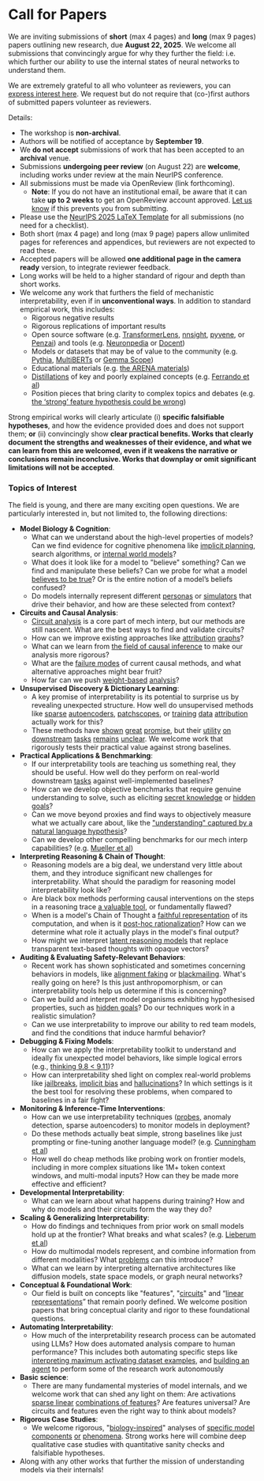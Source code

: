 # Call for Papers
We are inviting submissions of **short** (max 4 pages) and **long** (max 9 pages) papers outlining new research, due **August 22, 2025**. We welcome all submissions that convincingly argue for why they further the field: i.e. which further our ability to use the internal states of neural networks to understand them. 

We are extremely grateful to all who volunteer as reviewers, you can [express interest here](https://www.google.com/url?q=https://docs.google.com/forms/d/e/1FAIpQLSdiw1SJllzoTz_nqzDTzTOGb9DV3W_truQyh-WvYj_QGIi7Mg/viewform?usp%3Ddialog&sa=D&source=editors&ust=1752365983779777&usg=AOvVaw0Iay5RNsZC_Rwz9nSoTPmu). We request but do not require that (co-)first authors of submitted papers volunteer as reviewers. 

Details: 
* The workshop is **non-archival**.
* Authors will be notified of acceptance by **September 19**.
* We **do not accept** submissions of work that has been accepted to an **archival** venue.
* Submissions **undergoing peer review** (on August 22) are **welcome**, including works under review at the main NeurIPS conference.
* All submissions must be made via OpenReview (link forthcoming).
  * **Note**: If you do not have an institutional email, be aware that it can take **up to 2 weeks** to get an OpenReview account approved. [Let us know](mailto:neurips2025@mechinterpworkshop.com) if this prevents you from submitting.
* Please use the [NeurIPS 2025 LaTeX Template](https://www.google.com/url?q=https://media.neurips.cc/Conferences/NeurIPS2025/Styles.zip&sa=D&source=editors&ust=1752365983781554&usg=AOvVaw3tzG3rGHZU-6TwDhS1jYKD) for all submissions (no need for a checklist).
* Both short (max 4 page) and long (max 9 page) papers allow unlimited pages for references and appendices, but reviewers are not expected to read these.
* Accepted papers will be allowed **one additional page in the camera ready** version, to integrate reviewer feedback.
* Long works will be held to a higher standard of rigour and depth than short works.
* We welcome any work that furthers the field of mechanistic interpretability, even if in **unconventional ways**. In addition to standard empirical work, this includes:
  * Rigorous negative results
  * Rigorous replications of important results
  * Open source software (e.g. [TransformerLens](https://www.google.com/url?q=https://github.com/neelnanda-io/TransformerLens&sa=D&source=editors&ust=1752365983782751&usg=AOvVaw0TUwqvY-rtnn46l3TcJ3NR), [nnsight](https://www.google.com/url?q=https://github.com/ndif-team/nnsight&sa=D&source=editors&ust=1752365983782961&usg=AOvVaw0VM3ZaAJUSoeAT_rPI61-s), [pyvene](https://www.google.com/url?q=https://github.com/stanfordnlp/pyvene/tree/main/pyvene/models/mlp&sa=D&source=editors&ust=1752365983783142&usg=AOvVaw2dZ8zA6up1K-H8Iw8Vv5zG), or [Penzai](https://www.google.com/url?q=https://github.com/google-deepmind/penzai&sa=D&source=editors&ust=1752365983783333&usg=AOvVaw0-wX8REw0MB1itElvqZsZz)) and tools (e.g. [Neuronpedia](https://www.google.com/url?q=http://neuronpedia.org&sa=D&source=editors&ust=1752365983783443&usg=AOvVaw3yi1OEWkdGmjfzyZrvULQT) or [Docent](https://www.google.com/url?q=https://transluce.org/introducing-docent&sa=D&source=editors&ust=1752365983783555&usg=AOvVaw0VcYaVmcG8IE847RzuhkFB))
  * Models or datasets that may be of value to the community (e.g. [Pythia](https://www.google.com/url?q=https://arxiv.org/abs/2304.01373&sa=D&source=editors&ust=1752365983783822&usg=AOvVaw1olXdRk0dM4XIkiLmXWntE), [MultiBERTs](https://www.google.com/url?q=https://arxiv.org/abs/2106.16163&sa=D&source=editors&ust=1752365983783994&usg=AOvVaw2RblFjMDG8seeF7i5T6oeF) or [Gemma Scope](https://www.google.com/url?q=https://arxiv.org/abs/2408.05147&sa=D&source=editors&ust=1752365983784205&usg=AOvVaw3OjvXjQxIzBViWnGDD33z8))
  * Educational materials (e.g. [the ARENA materials](https://www.google.com/url?q=https://arena3-chapter1-transformer-interp.streamlit.app/&sa=D&source=editors&ust=1752365983784439&usg=AOvVaw2PToaHQmUheSrdG2aeX3IR))
  * [Distillations](https://www.google.com/url?q=https://distill.pub/2017/research-debt/&sa=D&source=editors&ust=1752365983784568&usg=AOvVaw2JvWwS_-zSPPxTdpqA_uWC) of key and poorly explained concepts (e.g. [Ferrando et al](https://www.google.com/url?q=https://arxiv.org/abs/2405.00208&sa=D&source=editors&ust=1752365983784709&usg=AOvVaw1QQiGITh5jdDEhPL2_C7OB))
  * Position pieces that bring clarity to complex topics and debates (e.g. [the ‘strong’ feature hypothesis could be wrong](https://www.google.com/url?q=https://www.alignmentforum.org/posts/tojtPCCRpKLSHBdpn/the-strong-feature-hypothesis-could-be-wrong&sa=D&source=editors&ust=1752365983785041&usg=AOvVaw3gd4zvFCU6txFDgn55z-Na))

Strong empirical works will clearly articulate (i) **specific falsifiable hypotheses**, and how the evidence provided does and does not support them; **or** (ii) convincingly show **clear practical benefits. Works that clearly document the strengths and weaknesses of their evidence, and what we can learn from this are welcomed, even if it weakens the narrative or conclusions remain inconclusive. Works that downplay or omit significant limitations will not be accepted**. 
### Topics of Interest
The field is young, and there are many exciting open questions. We are particularly interested in, but not limited to, the following directions: 
* **Model Biology & Cognition**:
  * What can we understand about the high-level properties of models? Can we find evidence for cognitive phenomena like [implicit planning](https://www.google.com/url?q=https://transformer-circuits.pub/2025/attribution-graphs/biology.html%23dives-poems&sa=D&source=editors&ust=1752365983786592&usg=AOvVaw1nXauMiPVwIBTIoltPQ9uT), search algorithms, or [internal world models](https://www.google.com/url?q=https://arxiv.org/abs/2210.13382&sa=D&source=editors&ust=1752365983786764&usg=AOvVaw1s7tNSWUQCM_81jy3xoW0X)?
  * What does it look like for a model to "believe" something? Can we find and manipulate these beliefs? Can we probe for what a model [believes to be true](https://www.google.com/url?q=https://arxiv.org/abs/2310.06824&sa=D&source=editors&ust=1752365983787106&usg=AOvVaw1l5M8NSnsAZMOpQHe70f7N)? Or is the entire notion of a model’s beliefs confused?
  * Do models internally represent different [personas](https://www.google.com/url?q=https://arxiv.org/abs/2406.12094&sa=D&source=editors&ust=1752365983787503&usg=AOvVaw3-7nznI9rROxpz2W2NtD_u) or [simulators](https://www.google.com/url?q=https://www.nature.com/articles/s41586-023-06647-8&sa=D&source=editors&ust=1752365983787615&usg=AOvVaw0vgzGKeJAiTwOyGltKjjpV) that drive their behavior, and how are these selected from context?
* **Circuits and Causal Analysis**:
  * [Circuit analysis](https://www.google.com/url?q=https://distill.pub/2020/circuits/zoom-in/&sa=D&source=editors&ust=1752365983788001&usg=AOvVaw0TifPJd_MxX6sfFObhY9bz) is a core part of mech interp, but our methods are still nascent. What are the best ways to find and validate circuits?
  * How can we improve existing approaches like [attribution](https://www.google.com/url?q=https://arxiv.org/abs/2406.11944&sa=D&source=editors&ust=1752365983788522&usg=AOvVaw1hPzgWuarNJQ0zb3rp6QOR) [graphs](https://www.google.com/url?q=https://transformer-circuits.pub/2025/attribution-graphs/methods.html&sa=D&source=editors&ust=1752365983788719&usg=AOvVaw0l9LkzxwtfALSyNaD16NLW)?
  * What can we learn from [the field of causal inference](https://www.google.com/url?q=https://arxiv.org/abs/2407.04690&sa=D&source=editors&ust=1752365983789079&usg=AOvVaw19H6aU36YRyaboogD9NwVg) to make our analysis more rigorous?
  * What are the [failure modes](https://www.google.com/url?q=https://arxiv.org/abs/2307.15771&sa=D&source=editors&ust=1752365983789293&usg=AOvVaw2JC1lIS54v8D7TyrYEdg3N) of current causal methods, and what alternative approaches might bear fruit?
  * How far can we push [weight-based](https://www.google.com/url?q=https://arxiv.org/abs/2301.05217&sa=D&source=editors&ust=1752365983789687&usg=AOvVaw0FIti9qxSA9kJH0IVPNO1M) [analysis](https://www.google.com/url?q=https://arxiv.org/abs/2410.08417&sa=D&source=editors&ust=1752365983789790&usg=AOvVaw0qfAHp_8vo2l3GkTpM3RjV)?
* **Unsupervised Discovery & Dictionary Learning**:
  * A key promise of interpretability is its potential to surprise us by revealing unexpected structure. How well do unsupervised methods like [sparse](https://www.google.com/url?q=https://arxiv.org/abs/2103.15949&sa=D&source=editors&ust=1752365983790224&usg=AOvVaw1C_TCLxfbupg3ULNlrbSK4) [autoencoders](https://www.google.com/url?q=https://transformer-circuits.pub/2023/monosemantic-features&sa=D&source=editors&ust=1752365983790340&usg=AOvVaw3HukYhKZd4pVKnhsUYOsQs), [patch](https://www.google.com/url?q=https://arxiv.org/abs/2401.06102&sa=D&source=editors&ust=1752365983790442&usg=AOvVaw3B12auyEQgiDwriY8N52ua)[scopes](https://www.google.com/url?q=https://arxiv.org/abs/2403.10949v2&sa=D&source=editors&ust=1752365983790548&usg=AOvVaw027JVrNHG-16CwZinFwLsM), or [training](https://www.google.com/url?q=https://proceedings.mlr.press/v70/koh17a?ref%3Dhttps://githubhelp.com&sa=D&source=editors&ust=1752365983790670&usg=AOvVaw0cDl8D_vGZxaUm8ZIBP4lf) [data](https://www.google.com/url?q=https://arxiv.org/abs/2308.03296&sa=D&source=editors&ust=1752365983790751&usg=AOvVaw0nrEy1Dd2V_uV7fkdrxuzG) [attribution](https://www.google.com/url?q=https://arxiv.org/abs/2205.11482&sa=D&source=editors&ust=1752365983790896&usg=AOvVaw0n81gPKlL54pAPxT9QKT3Z) actually work for this?
  * These methods have [shown](https://www.google.com/url?q=https://transformer-circuits.pub/2024/scaling-monosemanticity/index.html&sa=D&source=editors&ust=1752365983791093&usg=AOvVaw1dUXa61UHJhj1DugoiT6Yc) [great](https://www.google.com/url?q=https://transformer-circuits.pub/2025/attribution-graphs/biology.html&sa=D&source=editors&ust=1752365983791194&usg=AOvVaw3JyZfcV2rFbu-0x6PNDDnh) [promise](https://www.google.com/url?q=https://arxiv.org/abs/2503.10965&sa=D&source=editors&ust=1752365983791313&usg=AOvVaw3gVWaTHa6LwPoGQvq_EGoX), but their [utility](https://www.google.com/url?q=https://arxiv.org/abs/2502.16681&sa=D&source=editors&ust=1752365983791403&usg=AOvVaw1WbxFBMYl10jFpnJ-P0iQ6) [on](https://www.google.com/url?q=https://www.tilderesearch.com/blog/sieve&sa=D&source=editors&ust=1752365983791499&usg=AOvVaw2T5WNMGW3lsEk_EgRVCiUN) [downstream](https://www.google.com/url?q=https://arxiv.org/abs/2501.17148&sa=D&source=editors&ust=1752365983791582&usg=AOvVaw0HmlLQHCErtBS2cCRB6snw) [tasks](https://www.google.com/url?q=https://transformer-circuits.pub/2024/features-as-classifiers/index.html&sa=D&source=editors&ust=1752365983791690&usg=AOvVaw1WU9Dq3mMjxyB8sijznmXF) [remains](https://www.google.com/url?q=https://arxiv.org/abs/2502.04382&sa=D&source=editors&ust=1752365983791762&usg=AOvVaw0ZOumxuI0q3WbSXao_bgCP) [unclear](https://www.google.com/url?q=https://www.alignmentforum.org/posts/4uXCAJNuPKtKBsi28/negative-results-for-saes-on-downstream-tasks&sa=D&source=editors&ust=1752365983791904&usg=AOvVaw0Q3ToBPmDClRF-pjK6jn4s). We welcome work that rigorously tests their practical value against strong baselines.
* **Practical Applications & Benchmarking**:
  * If our interpretability tools are teaching us something real, they should be useful. How well do they perform on real-world downstream [tasks](https://www.google.com/url?q=https://www.lesswrong.com/posts/wGRnzCFcowRCrpX4Y/downstream-applications-as-validation-of-interpretability&sa=D&source=editors&ust=1752365983792473&usg=AOvVaw0J2Ar_1B_Hph6qlZ7r5Cb_) against well-implemented baselines?
  * How can we develop objective benchmarks that require genuine understanding to solve, such as eliciting [secret knowledge](https://www.google.com/url?q=https://arxiv.org/abs/2505.14352&sa=D&source=editors&ust=1752365983792739&usg=AOvVaw3S5fzijwvnFW5u-B5JHYg4) or [hidden goals](https://www.google.com/url?q=https://arxiv.org/abs/2503.10965&sa=D&source=editors&ust=1752365983792829&usg=AOvVaw1KSGxFS1c75GWdOHmF3pdQ)?
  * Can we move beyond proxies and find ways to objectively measure what we actually care about, like the ["understanding" captured by a natural language hypothesis](https://www.google.com/url?q=https://arxiv.org/abs/2502.04382&sa=D&source=editors&ust=1752365983793157&usg=AOvVaw2z5CwIJ23nvHQFJCIC-ocl)?
  * Can we develop other compelling benchmarks for our mech interp capabilities? (e.g. [Mueller et al](https://www.google.com/url?q=https://arxiv.org/abs/2504.13151&sa=D&source=editors&ust=1752365983793355&usg=AOvVaw0gAKIhmRx_keSkPjw1CL_U))
* **Interpreting Reasoning & Chain of Thought**:
  * Reasoning models are a big deal, we understand very little about them, and they introduce significant new challenges for interpretability. What should the paradigm for reasoning model interpretability look like?
  * Are black box methods performing causal interventions on the steps in a reasoning trace [a valuable tool](https://www.google.com/url?q=https://arxiv.org/abs/2506.19143&sa=D&source=editors&ust=1752365983794003&usg=AOvVaw1EGCZ6WTmlV5OdMEBdNJMr), or fundamentally flawed?
  * When is a model's Chain of Thought a [faithful representation](https://www.google.com/url?q=https://arxiv.org/abs/2305.04388&sa=D&source=editors&ust=1752365983794222&usg=AOvVaw1s7EmeKHSRfboKtOvB0A23) of its computation, and when is it [post-hoc rationalization](https://www.google.com/url?q=https://arxiv.org/abs/2503.08679&sa=D&source=editors&ust=1752365983794362&usg=AOvVaw2ZUuFDydTY0nwAN0MfxAFr)? How can we determine what role it actually plays in the model's final output?
  * How might we interpret [latent reasoning models](https://www.google.com/url?q=https://arxiv.org/abs/2412.06769&sa=D&source=editors&ust=1752365983794698&usg=AOvVaw0EOgR0CBc88AGnJeatdBHt) that replace transparent text-based thoughts with opaque vectors?
* **Auditing & Evaluating Safety-Relevant Behaviors**:
  * Recent work has shown sophisticated and sometimes concerning behaviors in models, like [alignment faking](https://www.google.com/url?q=https://arxiv.org/abs/2412.14093&sa=D&source=editors&ust=1752365983795297&usg=AOvVaw39qAHndCBwiKaV-dwWip7w) or [blackmailing](https://www.google.com/url?q=https://www.anthropic.com/research/agentic-misalignment&sa=D&source=editors&ust=1752365983795435&usg=AOvVaw1wLIDX2VnEHBm5D3PuhxGH). What's really going on here? Is this just anthropomorphism, or can interpretability tools help us determine if this is concerning?
  * Can we build and interpret model organisms exhibiting hypothesised properties, such as [hidden goals](https://www.google.com/url?q=https://arxiv.org/abs/2503.10965&sa=D&source=editors&ust=1752365983795867&usg=AOvVaw2rq08NkWEPQQ9-vPcY5xB1)? Do our techniques work in a realistic simulation?
  * Can we use interpretability to improve our ability to red team models, and find the conditions that induce harmful behavior?
* **Debugging & Fixing Models**:
  * How can we apply the interpretability toolkit to understand and ideally fix unexpected model behaviors, like simple logical errors (e.g., [thinking 9.8 < 9.11](https://www.google.com/url?q=https://transluce.org/observability-interface&sa=D&source=editors&ust=1752365983796522&usg=AOvVaw2mx7CoJW-aqocN0_PJBaGV))?
  * How can interpretability shed light on complex real-world problems like [jailbreaks](https://www.google.com/url?q=https://transformer-circuits.pub/2025/attribution-graphs/biology.html%23dives-jailbreak&sa=D&source=editors&ust=1752365983796946&usg=AOvVaw1e3T-2lGf2WgurB9oFeDUJ), [implicit bias](https://www.google.com/url?q=https://arxiv.org/abs/2506.10922&sa=D&source=editors&ust=1752365983797076&usg=AOvVaw3rS1yfGyKQyqeIAzQJ0siD) and [hallucinations](https://www.google.com/url?q=https://arxiv.org/abs/2411.14257&sa=D&source=editors&ust=1752365983797174&usg=AOvVaw0Nc-E2XVYKFJKeU5PNvdn6)? In which settings is it the best tool for resolving these problems, when compared to baselines in a fair fight?
* **Monitoring & Inference-Time Interventions**:
  * How can we use interpretability techniques ([probes](https://www.google.com/url?q=https://arxiv.org/abs/2102.12452&sa=D&source=editors&ust=1752365983797667&usg=AOvVaw1ihyKYTDw06QmZ6d0SFRxt), anomaly detection, sparse autoencoders) to monitor models in deployment?
  * Do these methods actually beat simple, strong baselines like just prompting or fine-tuning another language model? (e.g. [Cunningham et al](https://www.google.com/url?q=https://alignment.anthropic.com/2025/cheap-monitors/&sa=D&source=editors&ust=1752365983798113&usg=AOvVaw2KoIIvc-MCdir9vouJZ41g))
  * How well do cheap methods like probing work on frontier models, including in more complex situations like 1M+ token context windows, and multi-modal inputs? How can they be made more effective and efficient?
* **Developmental Interpretability**:
  * What can we learn about what happens during training? How and why do models and their circuits form the way they do?
* **Scaling & Generalizing Interpretability**:
  * How do findings and techniques from prior work on small models hold up at the frontier? What breaks and what scales? (e.g. [Lieberum et al](https://www.google.com/url?q=https://arxiv.org/abs/2307.09458&sa=D&source=editors&ust=1752365983799209&usg=AOvVaw3YbAI8kWQx91ZPsIhF4Z71))
  * How do multimodal models represent, and combine information from different modalities? What [problems](https://www.google.com/url?q=https://openreview.net/pdf?id%3DVUhRdZp8ke&sa=D&source=editors&ust=1752365983799528&usg=AOvVaw0EfLnCfwpmPfy0tZ4S_9gB) can this introduce?
  * What can we learn by interpreting alternative architectures like diffusion models, state space models, or graph neural networks?
* **Conceptual & Foundational Work**:
  * Our field is built on concepts like "features", "[circuits](https://www.google.com/url?q=https://distill.pub/2020/circuits/zoom-in/&sa=D&source=editors&ust=1752365983800179&usg=AOvVaw3TSqndiWfsAO5Q_nItKmOU)" and “[linear representations](https://www.google.com/url?q=https://transformer-circuits.pub/2024/july-update/index.html%23linear-representations&sa=D&source=editors&ust=1752365983800320&usg=AOvVaw2Cp7ulu6FkAk5fKvOenaVk)” that remain poorly defined. We welcome position papers that bring conceptual clarity and rigor to these foundational questions.
* **Automating Interpretability**:
  * How much of the interpretability research process can be automated using LLMs? How does automated analysis compare to human performance? This includes both automating specific steps like [interpreting maximum activating dataset examples](https://www.google.com/url?q=https://openaipublic.blob.core.windows.net/neuron-explainer/paper/index.html&sa=D&source=editors&ust=1752365983800997&usg=AOvVaw3yqJ6PoriVxp7Tf5srGjK2), and [building an agent](https://www.google.com/url?q=https://arxiv.org/abs/2404.14394&sa=D&source=editors&ust=1752365983801118&usg=AOvVaw1pPrYLyAy8d1SQjQX2EnRE) to perform some of the research work autonomously
* **Basic science**:
  * There are many fundamental mysteries of model internals, and we welcome work that can shed any light on them: Are activations [sparse linear](https://www.google.com/url?q=https://arxiv.org/abs/1601.03764&sa=D&source=editors&ust=1752365983801511&usg=AOvVaw2FcOr37hUW3y8JXpIokFYj) [combinations of features](https://www.google.com/url?q=https://transformer-circuits.pub/2022/toy_model/index.html&sa=D&source=editors&ust=1752365983801629&usg=AOvVaw0-ESeHwQWHKJs_pYIQQgPH)? Are features universal? Are circuits and features even the right way to think about models?
* **Rigorous Case Studies**:
  * We welcome rigorous, "[biology-inspired](https://www.google.com/url?q=https://distill.pub/2020/circuits/curve-circuits/&sa=D&source=editors&ust=1752365983802039&usg=AOvVaw1fNXy0-wXFNAjT7LbMAp1H)" analyses of [specific model](https://www.google.com/url?q=https://arxiv.org/abs/2310.04625&sa=D&source=editors&ust=1752365983802156&usg=AOvVaw0037vStovqr3J6QcXQ_Uro) [components](https://www.google.com/url?q=https://transformer-circuits.pub/2024/scaling-monosemanticity/index.html&sa=D&source=editors&ust=1752365983802273&usg=AOvVaw3SiuAH6G2NANaTx33ucE8o) [or](https://www.google.com/url?q=https://arxiv.org/abs/2305.01610&sa=D&source=editors&ust=1752365983802346&usg=AOvVaw0BbFvh8jS7ElmMVfDvZghI) [phenomena](https://www.google.com/url?q=https://arxiv.org/abs/2306.09346&sa=D&source=editors&ust=1752365983802424&usg=AOvVaw06vfykbqA45itVizrUQ56J). Strong works here will combine deep qualitative case studies with quantitative sanity checks and falsifiable hypotheses.
* Along with any other works that further the mission of understanding models via their internals!